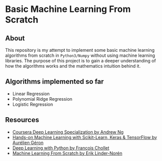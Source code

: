 # Basic Machine Learning From Scratch

## About
This repository is my attempt to implement some basic machine learning
algorithms from scratch in `Python3/Numpy` without using machine learning libraries.
The purpose of this project is to gain a deeper understanding of how
the algorithms works and the mathematics intuition behind it.

## Algorithms implemented so far
- Linear Regression
- Polynomial Ridge Regression
- Logistic Regression

## Resources
- [Coursera Deep Learning Specialization by Andrew Ng](https://www.coursera.org/specializations/deep-learning)
- [Hands-on Machine Learning with Scikit-Learn, Keras & TensorFlow by Aurélien Géron](https://github.com/ageron/handson-ml2)
- [Deep Learning with Python by François Chollet](https://github.com/fchollet/deep-learning-with-python-notebooks)
- [Machine Learning From Scratch by Erik Linder-Norén](https://github.com/eriklindernoren/ML-From-Scratch)
